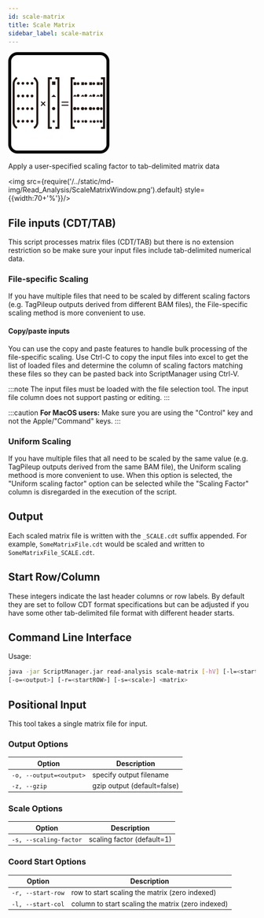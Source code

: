 ```yaml
---
id: scale-matrix
title: Scale Matrix
sidebar_label: scale-matrix
---
```


![scale-matrix](/../static/icons/Read_Analysis/ScaleMatrix_square.svg)

Apply a user-specified scaling factor to tab-delimited matrix data

<img src={require('/../static/md-img/Read_Analysis/ScaleMatrixWindow.png').default} style={{width:70+'%'}}/>

## File inputs (CDT/TAB)

This script processes matrix files (CDT/TAB) but there is no extension restriction so be make sure your input files include tab-delimited numerical data.

### File-specific Scaling

If you have multiple files that need to be scaled by different scaling factors (e.g. TagPileup outputs derived from different BAM files), the File-specific scaling method is more convenient to use.

#### Copy/paste inputs

You can use the copy and paste features to handle bulk processing of the file-specific scaling. Use Ctrl-C to copy the input files into excel to get the list of loaded files and determine the column of scaling factors matching these files so they can be pasted back into ScriptManager using Ctrl-V.

:::note
The input files must be loaded with the file selection tool. The input file column does not support pasting or editing.
:::

:::caution
**For MacOS users:** Make sure you are using the "Control" key and not the Apple/"Command" keys.
:::

### Uniform Scaling

If you have multiple files that all need to be scaled by the same value (e.g. TagPileup outputs derived from the same BAM file), the Uniform scaling methood is more convenient to use. When this option is selected, the "Uniform scaling factor" option can be selected while the "Scaling Factor" column is disregarded in the execution of the script.

## Output

Each scaled matrix file is written with the `_SCALE.cdt` suffix appended. For example, `SomeMatrixFile.cdt` would be scaled and written to `SomeMatrixFile_SCALE.cdt`.

## Start Row/Column

These integers indicate the last header columns or row labels. By default they are set to follow CDT format specifications but can be adjusted if you have some other tab-delimited file format with different header starts.

## Command Line Interface

Usage:
```bash
java -jar ScriptManager.jar read-analysis scale-matrix [-hV] [-l=<startCOL>]
[-o=<output>] [-r=<startROW>] [-s=<scale>] <matrix>
```

## Positional Input

This tool takes a single matrix file for input.


### Output Options

| Option | Description |
| ------ | ----------- |
| `-o, --output=<output>` | specify output filename |
| `-z, --gzip`            | gzip output (default=false) |



### Scale Options

| Option | Description |
| ------ | ----------- |
| `-s, --scaling-factor` | scaling factor (default=1) |




### Coord Start Options

| Option | Description |
| ------ | ----------- |
| `-r, --start-row` | row to start scaling the matrix (zero indexed) |
| `-l, --start-col` | column to start scaling the matrix (zero indexed) |

[file-format]:/docs/Guides/Getting-Started/file-formats
